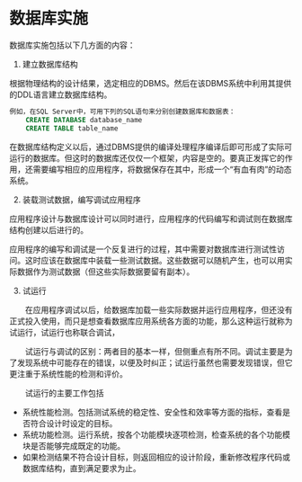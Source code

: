 # 数据库实施

数据库实施包括以下几方面的内容：

1. 建立数据库结构

根据物理结构的设计结果，选定相应的DBMS。然后在该DBMS系统中利用其提供的DDL语言建立数据库结构。

```SQL
例如，在SQL Server中，可用下列的SQL语句来分别创建数据库和数据表：
    CREATE DATABASE database_name
    CREATE TABLE table_name
```

在数据库结构定义以后，通过DBMS提供的编译处理程序编译后即可形成了实际可运行的数据库。但这时的数据库还仅仅一个框架，内容是空的。要真正发挥它的作用，还需要编写相应的应用程序，将数据保存在其中，形成一个“有血有肉”的动态系统。

  

2. 装载测试数据，编写调试应用程序

应用程序设计与数据库设计可以同时进行，应用程序的代码编写和调试则在数据库结构创建以后进行的。

应用程序的编写和调试是一个反复进行的过程，其中需要对数据库进行测试性访问。这时应该在数据库中装载一些测试数据。这些数据可以随机产生，也可以用实际数据作为测试数据（但这些实际数据要留有副本）。

 

3. 试运行

　　在应用程序调试以后，给数据库加载一些实际数据并运行应用程序，但还没有正式投入使用，而只是想查看数据库应用系统各方面的功能，那么这种运行就称为试运行，试运行也称联合调试，

　　试运行与调试的区别：两者目的基本一样，但侧重点有所不同。调试主要是为了发现系统中可能存在的错误，以便及时纠正；试运行虽然也需要发现错误，但它更注重于系统性能的检测和评价。

　　试运行的主要工作包括

+ 系统性能检测。包括测试系统的稳定性、安全性和效率等方面的指标，查看是否符合设计时设定的目标。
+ 系统功能检测。运行系统，按各个功能模块逐项检测，检查系统的各个功能模块是否能够完成既定的功能。
+ 如果检测结果不符合设计目标，则返回相应的设计阶段，重新修改程序代码或数据库结构，直到满足要求为止。

 